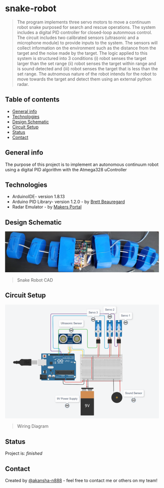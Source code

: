 # snake-robot
> The program implements three servo motors to move a continuum robot snake purposed for search and rescue operations. The system includes a digital PID controller for closed-loop autonmous control. The circuit includes two calibrated sensors (ultrasonic and a microphone module) to provide inputs to the system. The sensors will collect information on the environment such as the distance from the target and the noise made by the target. The logic applied to this system is structured into 3 conditions (i) robot senses the target larger than the set range (ii) robot senses the target within range and is sound detected and (iii) robot senses the target that is less than the set range. The autnomous nature of the robot intends for the robot to move towards the target and detect them using an external python radar.

## Table of contents
* [General info](#general-info)
* [Technologies](#technologies)
* [Design Schematic](#design-schematic)
* [Circuit Setup](#circuit-setup)
* [Status](#status)
* [Contact](#contact)

## General info
The purpose of this project is to implement an autonomous continuum robot using a digital PID algorithm with the Atmega328 uController

## Technologies
* ArduinoIDE- version 1.8.13
* Arduino PID Library- version 1.2.0 - by [Brett Beauregard ](https://github.com/br3ttb/Arduino-PID-Library)
* Radar Emulator - by [Makers Portal](https://makersportal.com/blog/2020/3/26/arduino-raspberry-pi-radar)

## Design Schematic
![Schematic](Images/snake.PNG)
> Snake Robot CAD

## Circuit Setup
![Set Up](Images/wiringDiagram.PNG)
> Wiring Diagram

## Status
Project is: _finished_

## Contact
Created by [@akansha-n888](https://www.linkedin.com/in/akansha-nagar/) - feel free to contact me or others on my team!
